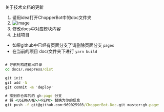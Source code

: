 关于技术文档的更新
1. 请用idea打开ChopperBot中的doc文件夹
2. ![image](https://mynoteimages.oss-cn-hangzhou.aliyuncs.com/20230519015418105.png)
3. 修改docs中对应模块内容
4. 上线项目
- 如果github中已经有页面分支了请删除页面分支 `pages`
- 在当前的项目 doc/文件夹下进行 `yarn build`
```cmd

# 导航到构建输出目录
cd docs/.vuepress/dist

git init
git add -A
git commit -m 'deploy'

# 推到你仓库的的 gh-page 分支
# 将 <USERNAME>/<REPO> 替换为你的信息
git push -f git@github.com:969025903/ChopperBot-Doc.git master:gh-pages

```
